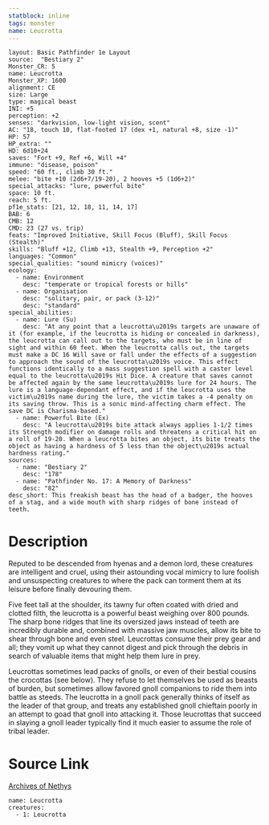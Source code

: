 ```yaml
---
statblock: inline
tags: monster
name: Leucrotta
---
```

```statblock
layout: Basic Pathfinder 1e Layout
source:  "Bestiary 2"
Monster_CR: 5
name: Leucrotta
Monster_XP: 1600
alignment: CE
size: Large
type: magical beast
INI: +5
perception: +2
senses: "darkvision, low-light vision, scent"
AC: "18, touch 10, flat-footed 17 (dex +1, natural +8, size -1)"
HP: 57
HP_extra: ""
HD: 6d10+24
saves: "Fort +9, Ref +6, Will +4"
immune: "disease, poison"
speed: "60 ft., climb 30 ft."
melee: "bite +10 (2d6+7/19-20), 2 hooves +5 (1d6+2)"
special_attacks: "lure, powerful bite"
space: 10 ft.
reach: 5 ft.
pf1e_stats: [21, 12, 18, 11, 14, 17]
BAB: 6
CMB: 12
CMD: 23 (27 vs. trip)
feats: "Improved Initiative, Skill Focus (Bluff), Skill Focus (Stealth)"
skills: "Bluff +12, Climb +13, Stealth +9, Perception +2"
languages: "Common"
special_qualities: "sound mimicry (voices)"
ecology:
  - name: Environment
    desc: "temperate or tropical forests or hills"
  - name: Organisation
    desc: "solitary, pair, or pack (3-12)"
    desc: "standard"
special_abilities:
  - name: Lure (Su)
    desc: "At any point that a leucrotta\u2019s targets are unaware of it (for example, if the leucrotta is hiding or concealed in darkness), the leucrotta can call out to the targets, who must be in line of sight and within 60 feet. When the leucrotta calls out, the targets must make a DC 16 Will save or fall under the effects of a suggestion to approach the sound of the leucrotta\u2019s voice. This effect functions identically to a mass suggestion spell with a caster level equal to the leucrotta\u2019s Hit Dice. A creature that saves cannot be affected again by the same leucrotta\u2019s lure for 24 hours. The lure is a language-dependant effect, and if the leucrotta uses the victim\u2019s name during the lure, the victim takes a -4 penalty on its saving throw. This is a sonic mind-affecting charm effect. The save DC is Charisma-based."
  - name: Powerful Bite (Ex)
    desc: "A leucrotta\u2019s bite attack always applies 1-1/2 times its Strength modifier on damage rolls and threatens a critical hit on a roll of 19-20. When a leucrotta bites an object, its bite treats the object as having a hardness of 5 less than the object\u2019s actual hardness rating."
sources:
  - name: "Bestiary 2"
    desc: "178"
  - name: "Pathfinder No. 17: A Memory of Darkness"
    desc: "82"
desc_short: This freakish beast has the head of a badger, the hooves of a stag, and a wide mouth with sharp ridges of bone instead of teeth.
```
# Description
Reputed to be descended from hyenas and a demon lord, these creatures are intelligent and cruel, using their astounding vocal mimicry to lure foolish and unsuspecting creatures to where the pack can torment them at its leisure before finally devouring them.

Five feet tall at the shoulder, its tawny fur often coated with dried and clotted filth, the leucrotta is a powerful beast weighing over 800 pounds. The sharp bone ridges that line its oversized jaws instead of teeth are incredibly durable and, combined with massive jaw muscles, allow its bite to shear through bone and even steel. Leucrottas consume their prey gear and all; they vomit up what they cannot digest and pick through the debris in search of valuable items that might help them lure in prey.

Leucrottas sometimes lead packs of gnolls, or even of their bestial cousins the crocottas (see below). They refuse to let themselves be used as beasts of burden, but sometimes allow favored gnoll companions to ride them into battle as steeds. The leucrotta in a gnoll pack generally thinks of itself as the leader of that group, and treats any established gnoll chieftain poorly in an attempt to goad that gnoll into attacking it. Those leucrottas that succeed in slaying a gnoll leader typically find it much easier to assume the role of tribal leader.
# Source Link
[Archives of Nethys](https://aonprd.com/MonsterDisplay.aspx?ItemName=Leucrotta)
```encounter-table
name: Leucrotta
creatures:
  - 1: Leucrotta
```
